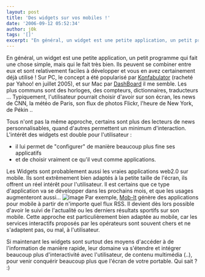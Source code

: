 ```yaml
---
layout: post
title: 'Des widgets sur vos mobiles !'
date: '2006-09-12 05:52:34'
author: j0k
tags: '[]'
excerpt: "En général, un widget est une petite application, un petit programme qui fait une chose simple, mais qui le fait très bien. Ils peuvent se combiner entre eux et sont relativement faciles à développer et vous en avez certainement déjà utilisé !     \nSur PC, le concept a été popularisé par [Konfabulator](http://widgets.yahoo.com/) (racheté par Yahoo! en      …"
---
```


En général, un widget est une petite application, un petit programme qui fait une chose simple, mais qui le fait très bien. Ils peuvent se combiner entre eux et sont relativement faciles à développer et vous en avez certainement déjà utilisé !
Sur PC, le concept a été popularisé par [Konfabulator](http://widgets.yahoo.com/) (racheté par Yahoo! en juillet 2005), et sur Mac par [DashBoard](http://www.learnstuff.com/osx-dashboard/) il me semble. Les plus communs sont des horloges, des compteurs, dictionnaires, traducteurs ... Typiquement, l'utilisateur pourrait choisir d'avoir sur son écran, les news de CNN, la météo de Paris, son flux de photos Flickr, l'heure de New York, de Pékin ..

Tous n'ont pas la même approche, certains sont plus des lecteurs de news personnalisables, quand d'autres permettent un minimum d'interaction. L'intérêt des widgets est double pour l'utilisateur :
* il lui permet de &quot;configurer&quot; de manière beaucoup plus fine ses applicatifs
* et de choisir vraiment ce qu'il veut comme applications.

Les Widgets sont probablement aussi les vraies applications web2.0 sur mobile. Ils sont extrêmement bien adaptés à la petite taille de l'écran, ils offrent un réel intérêt pour l'utilisateur. Il est certains que ce type d'application va se développer dans les prochains mois, et que les usages augmenteront aussi…    ![image]({http://www.j0k3r.net/img/news/mobit.gif})   Par exemple, [Mob-It](http://www.mob-it.eu/) génère des applications pour mobile à partir de n'importe quel flux RSS. Il devient dès lors possible d'avoir le suivi de l'actualité ou les derniers résultats sportifs sur son mobile. Cette approche est particulièrement bien adaptée au mobile, car les services interactifs proposés par les opérateurs sont souvent chers et ne s'adaptent pas, ou mal, à l'utilisateur.

Si maintenant les widgets sont surtout des moyens d'accéder à de l'information de manière rapide, leur domaine va s'étendre et intégrer beaucoup plus d'interactivité avec l'utilisateur, de contenu multimédia (..), pour venir conquérir beaucoup plus que l'écran de votre portable. Qui sait ? :)

